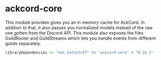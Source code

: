 # ackcord-core
This module provides gives you an in memory cache for AckCord. In addition to that, it also passes you normalized models instead of the raw one gotten from the Discord API. This module also exposes the files GuildRouter and GuildStreams which lets you handle events from different guilds separately.

```scala
libraryDependencies += "net.katsstuff" %% "ackcord-core" % "0.16.1"
```